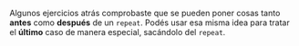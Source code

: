 Algunos ejercicios atrás comprobaste que se pueden poner cosas tanto **antes** como **después** de un `repeat`. Podés usar esa misma idea para tratar el **último** caso de manera especial, sacándolo del `repeat`.